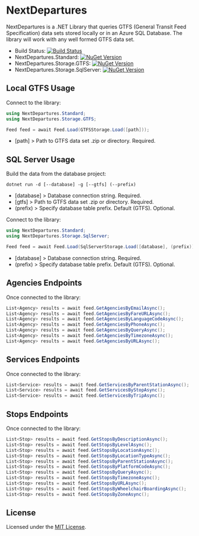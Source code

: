 # NextDepartures

NextDepartures is a .NET Library that queries GTFS (General Transit Feed Specification) data sets stored locally or in an Azure SQL Database. The library will work with any well formed GTFS data set.

* Build Status: [![Build Status](https://dev.azure.com/philvessey/NextDepartures/_apis/build/status/philvessey.NextDepartures?branchName=master)](https://dev.azure.com/philvessey/NextDepartures/_build/latest?definitionId=2&branchName=master)
* NextDepartures.Standard: [![NuGet Version](https://img.shields.io/nuget/v/NextDepartures.Standard.svg?style=flat)](https://www.nuget.org/packages/NextDepartures.Standard/)
* NextDepartures.Storage.GTFS: [![NuGet Version](https://img.shields.io/nuget/v/NextDepartures.Storage.GTFS.svg?style=flat)](https://www.nuget.org/packages/NextDepartures.Storage.GTFS/)
* NextDepartures.Storage.SqlServer: [![NuGet Version](https://img.shields.io/nuget/v/NextDepartures.Storage.SqlServer.svg?style=flat)](https://www.nuget.org/packages/NextDepartures.Storage.SqlServer/)

## Local GTFS Usage

Connect to the library:

```csharp
using NextDepartures.Standard;
using NextDepartures.Storage.GTFS;

Feed feed = await Feed.Load(GTFSStorage.Load([path]));
```

* [path] > Path to GTFS data set .zip or directory. Required.

## SQL Server Usage

Build the data from the database project:

```
dotnet run -d [--database] -g [--gtfs] (--prefix)
```

* [database] > Database connection string. Required.
* [gtfs] > Path to GTFS data set .zip or directory. Required.
* (prefix) > Specify database table prefix. Default (GTFS). Optional.

Connect to the library:

```csharp
using NextDepartures.Standard;
using NextDepartures.Storage.SqlServer;

Feed feed = await Feed.Load(SqlServerStorage.Load([database], (prefix)));
```

* [database] > Database connection string. Required.
* (prefix) > Specify database table prefix. Default (GTFS). Optional.

## Agencies Endpoints

Once connected to the library:

```csharp
List<Agency> results = await feed.GetAgenciesByEmailAsync();
List<Agency> results = await feed.GetAgenciesByFareURLAsync();
List<Agency> results = await feed.GetAgenciesByLanguageCodeAsync();
List<Agency> results = await feed.GetAgenciesByPhoneAsync();
List<Agency> results = await feed.GetAgenciesByQueryAsync();
List<Agency> results = await feed.GetAgenciesByTimezoneAsync();
List<Agency> results = await feed.GetAgenciesByURLAsync();
```

## Services Endpoints

Once connected to the library:

```csharp
List<Service> results = await feed.GetServicesByParentStationAsync();
List<Service> results = await feed.GetServicesByStopAsync();
List<Service> results = await feed.GetServicesByTripAsync();
```

## Stops Endpoints

Once connected to the library:

```csharp
List<Stop> results = await feed.GetStopsByDescriptionAsync();
List<Stop> results = await feed.GetStopsByLevelAsync();
List<Stop> results = await feed.GetStopsByLocationAsync();
List<Stop> results = await feed.GetStopsByLocationTypeAsync();
List<Stop> results = await feed.GetStopsByParentStationAsync();
List<Stop> results = await feed.GetStopsByPlatformCodeAsync();
List<Stop> results = await feed.GetStopsByQueryAsync();
List<Stop> results = await feed.GetStopsByTimezoneAsync();
List<Stop> results = await feed.GetStopsByURLAsync();
List<Stop> results = await feed.GetStopsByWheelchairBoardingAsync();
List<Stop> results = await feed.GetStopsByZoneAsync();
```

## License

Licensed under the [MIT License](./LICENSE).